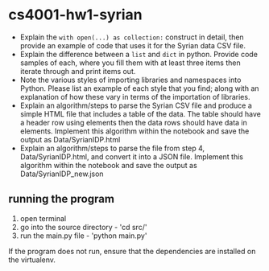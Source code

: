 # cs4001-hw1-syrian

- Explain the `with open(...) as collection:` construct in detail, then provide an example of code that uses it for the Syrian data CSV file.
- Explain the difference between a `list` and `dict` in python.  Provide code samples of each, where you fill them with at least three items then iterate through and print items out.
- Note the various styles of importing libraries and namespaces into Python.  Please list an example of each style that you find; along with an explanation of how these vary in terms of the importation of libraries.
- Explain an algorithm/steps to parse the Syrian CSV file and produce a simple HTML file that includes a table of the data. The table should have a header row using <th> elements then the data rows should have data in <td> elements. Implement this algorithm within the notebook and save the output as Data/SyrianIDP.html
- Explain an algorithm/steps to parse the file from step 4, Data/SyrianIDP.html, and convert it into a JSON file. Implement this algorithm within the notebook and save the output as Data/SyrianIDP_new.json

## running the program
1. open terminal
2. go into the source directory - 'cd src/'
3. run the main.py file - 'python main.py'

If the program does not run, ensure that the dependencies are installed on the virtualenv.
